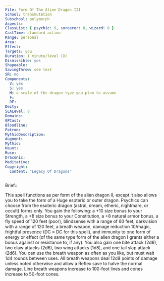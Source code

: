 ```yaml
---
File: Form Of The Alien Dragon III
School: transmutation
Subschool: polymorph
Aspects: 
ClassList: { psychic: 9, sorcerer: 8, wizard: 8 }
CastTime: standard action
Range: personal
Area: 
Effect: 
Targets: you
Duration: 1 minute/level (D)
Dismissible: yes
Shapeable: 
SavingThrow: see text
SR: no
Components:
  V: yes
  S: yes
  M: a scale of the dragon type you plan to assume
  F: 
  DF: 
Deity: 
SLALevel: 8
Domains: 
GPCost: 
Bloodline: 
Patron: 
MythicDescription: 
Augment: 
Mythic: 
Haunt: 
Ruse: 
Draconic: 
Meditative: 
Copyright:
  Content: "Legacy Of Dragons"
---
```

Brief:: 

This spell functions as per form of the alien dragon II, except it also allows you to take the form of a Huge esoteric or outer dragon. Psychics can choose from the esoteric dragon (astral, dream, etheric, nightmare, or occult) forms only. You gain the following: a +10 size bonus to your Strength, a +8 size bonus to your Constitution, a +8 natural armor bonus, a fly speed of 120 feet (poor), blindsense with a range of 60 feet, darkvision with a range of 120 feet, a breath weapon, damage reduction 10/magic, frightful presence (DC = DC for this spell), and immunity to one form of energy or effect (of the same type form of the alien dragon I grants either a bonus against or resistance to, if any). You also gain one bite attack (2d8), two claw attacks (2d6), two wing attacks (1d8), and one tail slap attack (2d6). You can use the breath weapon as often as you like, but must wait 1d4 rounds between uses. All breath weapons deal 12d8 points of damage unless noted otherwise and allow a Reflex save to halve the normal damage. Line breath weapons increase to 100-foot lines and cones increase to 50-foot cones.
